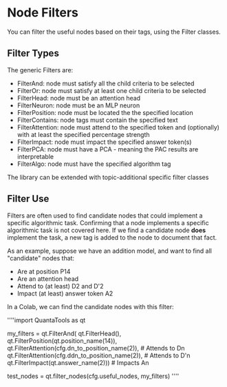 # Node Filters
You can filter the useful nodes based on their tags, using the Filter classes. 

## Filter Types
The generic Filters are:
- FilterAnd: node must satisfy all the child criteria to be selected 
- FilterOr: node must satisfy at least one child criteria to be selected
- FilterHead: node must be an attention head
- FilterNeuron: node must be an MLP neuron
- FilterPosition: node must be located the the specified location
- FilterContains: node tags must contain the specified text
- FilterAttention: node must attend to the specified token and (optionally) with at least the specified percentage strength 
- FilterImpact: node must impact the specified answer token(s)
- FilterPCA: node must have a PCA - meaning the PAC results are interpretable
- FilterAlgo: node must have the specified algorithm tag

The library can be extended with topic-additional specific filter classes

## Filter Use 
Filters are often used to find candidate nodes that could implement a specific algorithmic task. 
Confirming that a node implements a specific algorithmic task is not covered here.
If we find a candidate node **does** implement the task, a new tag is added to the node to document that fact.   

As an example, suppose we have an addition model, and want to find all "candidate" nodes that:
- Are at position P14
- Are an attention head
- Attend to (at least) D2 and D'2
- Impact (at least) answer token A2

In a Colab, we can find the candidate nodes with this filter:

''''import QuantaTools as qt

my_filters = qt.FilterAnd(
    qt.FilterHead(),
    qt.FilterPosition(qt.position_name(14)),
    qt.FilterAttention(cfg.dn_to_position_name(2)), # Attends to Dn
    qt.FilterAttention(cfg.ddn_to_position_name(2)), # Attends to D'n
    qt.FilterImpact(qt.answer_name(2))) # Impacts An

test_nodes = qt.filter_nodes(cfg.useful_nodes, my_filters)
''''
